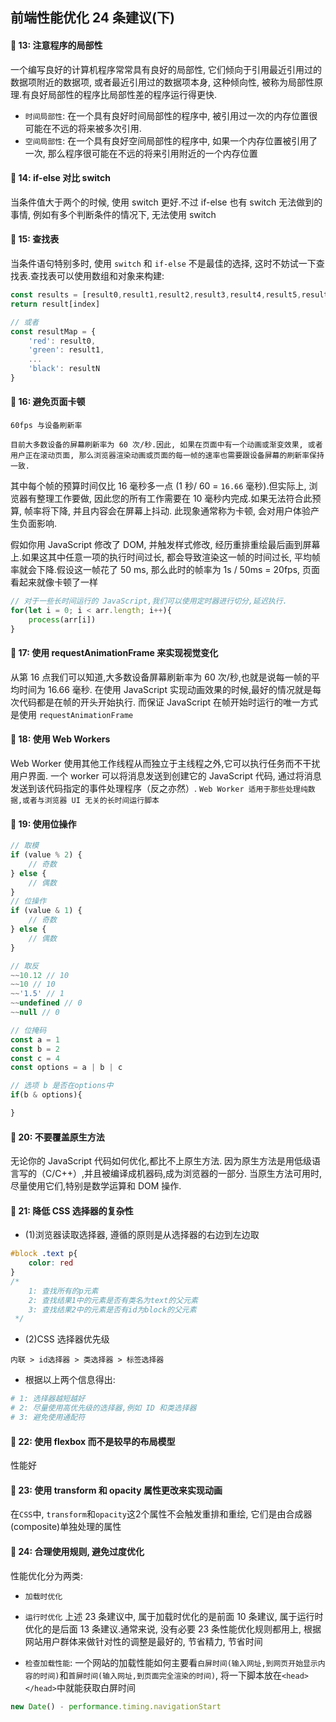 ## 前端性能优化 24 条建议(下)

#### 🍊 13: 注意程序的局部性
一个编写良好的计算机程序常常具有良好的局部性, 它们倾向于引用最近引用过的数据项附近的数据项, 或者最近引用过的数据项本身, 这种倾向性, 被称为局部性原理.有良好局部性的程序比局部性差的程序运行得更快.
- `时间局部性`: 在一个具有良好时间局部性的程序中, 被引用过一次的内存位置很可能在不远的将来被多次引用.
- `空间局部性`: 在一个具有良好空间局部性的程序中, 如果一个内存位置被引用了一次, 那么程序很可能在不远的将来引用附近的一个内存位置

#### 🍊 14: if-else 对比 switch
当条件值大于两个的时候, 使用 switch 更好.不过 if-else 也有 switch 无法做到的事情, 例如有多个判断条件的情况下, 无法使用 switch

#### 🍊 15: 查找表
当条件语句特别多时, 使用 `switch` 和 `if-else` 不是最佳的选择, 这时不妨试一下查找表.查找表可以使用数组和对象来构建:
```js
const results = [result0,result1,result2,result3,result4,result5,result6,result7,result8,result9,result10,result11]
return result[index]

// 或者
const resultMap = {
    'red': result0,
    'green': result1,
    ...
    'black': resultN
}
```

#### 🍊 16: 避免页面卡顿
`60fps 与设备刷新率`
```
目前大多数设备的屏幕刷新率为 60 次/秒.因此, 如果在页面中有一个动画或渐变效果, 或者用户正在滚动页面, 那么浏览器渲染动画或页面的每一帧的速率也需要跟设备屏幕的刷新率保持一致.
```
其中每个帧的预算时间仅比 16 毫秒多一点 (1 秒/ 60 = `16.66` 毫秒).但实际上, 浏览器有整理工作要做, 因此您的所有工作需要在 10 毫秒内完成.如果无法符合此预算, 帧率将下降, 并且内容会在屏幕上抖动. 此现象通常称为卡顿, 会对用户体验产生负面影响.


假如你用 JavaScript 修改了 DOM, 并触发样式修改, 经历重排重绘最后画到屏幕上.如果这其中任意一项的执行时间过长, 都会导致渲染这一帧的时间过长, 平均帧率就会下降.假设这一帧花了 50 ms, 那么此时的帧率为 1s / 50ms = 20fps, 页面看起来就像卡顿了一样
```js
// 对于一些长时间运行的 JavaScript,我们可以使用定时器进行切分,延迟执行. 
for(let i = 0; i < arr.length; i++){
    process(arr[i])
}
```

#### 🍊 17: 使用 requestAnimationFrame 来实现视觉变化
从第 16 点我们可以知道,大多数设备屏幕刷新率为 60 次/秒,也就是说每一帧的平均时间为 16.66 毫秒. 在使用 JavaScript 实现动画效果的时候,最好的情况就是每次代码都是在帧的开头开始执行. 而保证 JavaScript 在帧开始时运行的唯一方式是使用 `requestAnimationFrame`

#### 🍊 18: 使用 Web Workers
Web Worker 使用其他工作线程从而独立于主线程之外,它可以执行任务而不干扰用户界面. 一个 worker 可以将消息发送到创建它的 JavaScript 代码, 通过将消息发送到该代码指定的事件处理程序（反之亦然）. 
`Web Worker 适用于那些处理纯数据,或者与浏览器 UI 无关的长时间运行脚本`

#### 🍊 19: 使用位操作
```js
// 取模
if (value % 2) {
	// 奇数
} else {
	// 偶数 
}
// 位操作
if (value & 1) {
	// 奇数
} else {
	// 偶数
}

// 取反
~~10.12 // 10
~~10 // 10
~~'1.5' // 1
~~undefined // 0
~~null // 0

// 位掩码
const a = 1
const b = 2
const c = 4
const options = a | b | c

// 选项 b 是否在options中
if(b & options){

}
```

#### 🍊 20: 不要覆盖原生方法
无论你的 JavaScript 代码如何优化,都比不上原生方法. 因为原生方法是用低级语言写的（C/C++）,并且被编译成机器码,成为浏览器的一部分. 当原生方法可用时,尽量使用它们,特别是数学运算和 DOM 操作. 

#### 🍊 21: 降低 CSS 选择器的复杂性
- (1)浏览器读取选择器, 遵循的原则是从选择器的右边到左边取
```css
#block .text p{
    color: red
}
/* 
    1: 查找所有的p元素
    2: 查找结果1中的元素是否有类名为text的父元素
    3: 查找结果2中的元素是否有id为block的父元素
 */
```
- (2)CSS 选择器优先级
```
内联 > id选择器 > 类选择器 > 标签选择器
```
- 根据以上两个信息得出: 
```bash
# 1: 选择器越短越好
# 2: 尽量使用高优先级的选择器,例如 ID 和类选择器
# 3: 避免使用通配符
```

#### 🍊 22: 使用 flexbox 而不是较早的布局模型
性能好

#### 🍊 23: 使用 transform 和 opacity 属性更改来实现动画
在`CSS`中, `transform`和`opacity`这2个属性不会触发重排和重绘, 它们是由合成器(composite)单独处理的属性

#### 🍊 24: 合理使用规则, 避免过度优化
性能优化分为两类:
- `加载时优化`
- `运行时优化`
上述 23 条建议中, 属于加载时优化的是前面 10 条建议, 属于运行时优化的是后面 13 条建议.通常来说, 没有必要 23 条性能优化规则都用上, 根据网站用户群体来做针对性的调整是最好的, 节省精力, 节省时间

- `检查加载性能`: 一个网站的加载性能如何主要看`白屏时间(输入网址,到网页开始显示内容的时间)`和`首屏时间(输入网址,到页面完全渲染的时间)`, 将一下脚本放在`<head></head>`中就能获取白屏时间
```js
new Date() - performance.timing.navigationStart
```